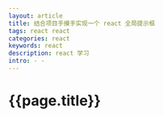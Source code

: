 ```yaml
--- 
layout: article 
title: 结合项目手摸手实现一个 react 全局提示框
tags: react react
categories: react 
keywords: react 
description: react 学习
intro: - -
---
```


# {{page.title}}
